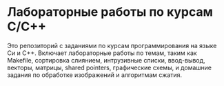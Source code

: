 # Лабораторные работы по курсам C/C++

Это репозиторий с заданиями по курсам программирования на языке Си и C++. Включает лабораторные работы по темам, таким как Makefile, сортировка слиянием, интрузивные списки, ввод-вывод, векторы, матрицы, shared pointers, графические схемы, и домашние задания по обработке изображений и алгоритмам сжатия.
